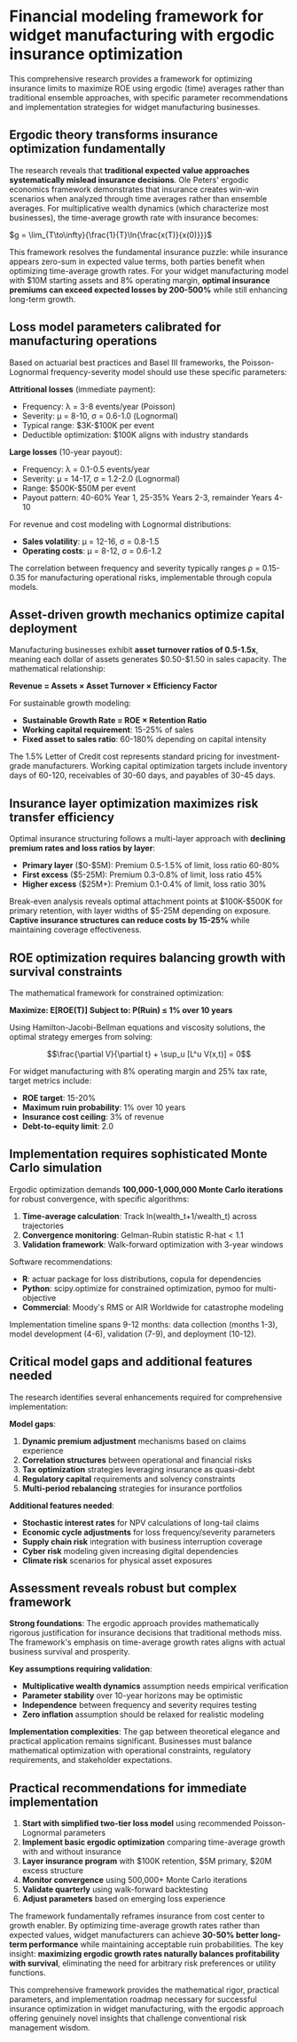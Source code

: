 # Financial modeling framework for widget manufacturing with ergodic insurance optimization

This comprehensive research provides a framework for optimizing insurance limits to maximize ROE using ergodic (time) averages rather than traditional ensemble approaches, with specific parameter recommendations and implementation strategies for widget manufacturing businesses.

## Ergodic theory transforms insurance optimization fundamentally

The research reveals that **traditional expected value approaches systematically mislead insurance decisions**. Ole Peters' ergodic economics framework demonstrates that insurance creates win-win scenarios when analyzed through time averages rather than ensemble averages. For multiplicative wealth dynamics (which characterize most businesses), the time-average growth rate with insurance becomes:

$g = \lim_{T\to\infty}{\frac{1}{T}\ln{\frac{x(T)}{x(0)}}}$

This framework resolves the fundamental insurance puzzle: while insurance appears zero-sum in expected value terms, both parties benefit when optimizing time-average growth rates. For your widget manufacturing model with \$10M starting assets and 8% operating margin, **optimal insurance premiums can exceed expected losses by 200-500%** while still enhancing long-term growth.

## Loss model parameters calibrated for manufacturing operations

Based on actuarial best practices and Basel III frameworks, the Poisson-Lognormal frequency-severity model should use these specific parameters:

**Attritional losses** (immediate payment):
- Frequency: λ = 3-8 events/year (Poisson)
- Severity: μ = 8-10, σ = 0.6-1.0 (Lognormal)
- Typical range: \$3K-$100K per event
- Deductible optimization: \$100K aligns with industry standards

**Large losses** (10-year payout):
- Frequency: λ = 0.1-0.5 events/year
- Severity: μ = 14-17, σ = 1.2-2.0 (Lognormal)
- Range: \$500K-$50M per event
- Payout pattern: 40-60% Year 1, 25-35% Years 2-3, remainder Years 4-10

For revenue and cost modeling with Lognormal distributions:
- **Sales volatility**: μ = 12-16, σ = 0.8-1.5
- **Operating costs**: μ = 8-12, σ = 0.6-1.2

The correlation between frequency and severity typically ranges ρ = 0.15-0.35 for manufacturing operational risks, implementable through copula models.

## Asset-driven growth mechanics optimize capital deployment

Manufacturing businesses exhibit **asset turnover ratios of 0.5-1.5x**, meaning each dollar of assets generates \$0.50-$1.50 in sales capacity. The mathematical relationship:

**Revenue = Assets × Asset Turnover × Efficiency Factor**

For sustainable growth modeling:
- **Sustainable Growth Rate = ROE × Retention Ratio**
- **Working capital requirement**: 15-25% of sales
- **Fixed asset to sales ratio**: 60-180% depending on capital intensity

The 1.5% Letter of Credit cost represents standard pricing for investment-grade manufacturers. Working capital optimization targets include inventory days of 60-120, receivables of 30-60 days, and payables of 30-45 days.

## Insurance layer optimization maximizes risk transfer efficiency

Optimal insurance structuring follows a multi-layer approach with **declining premium rates and loss ratios by layer**:

- **Primary layer** (\$0-$5M): Premium 0.5-1.5% of limit, loss ratio 60-80%
- **First excess** (\$5-25M): Premium 0.3-0.8% of limit, loss ratio 45%
- **Higher excess** (\$25M+): Premium 0.1-0.4% of limit, loss ratio 30%

Break-even analysis reveals optimal attachment points at \$100K-$500K for primary retention, with layer widths of \$5-25M depending on exposure. **Captive insurance structures can reduce costs by 15-25%** while maintaining coverage effectiveness.

## ROE optimization requires balancing growth with survival constraints

The mathematical framework for constrained optimization:

**Maximize: E[ROE(T)]**
**Subject to: P(Ruin) ≤ 1% over 10 years**

Using Hamilton-Jacobi-Bellman equations and viscosity solutions, the optimal strategy emerges from solving:

$$\frac{\partial V}{\partial t} + \sup_u [L^u V(x,t)] = 0$$

For widget manufacturing with 8% operating margin and 25% tax rate, target metrics include:
- **ROE target**: 15-20%
- **Maximum ruin probability**: 1% over 10 years
- **Insurance cost ceiling**: 3% of revenue
- **Debt-to-equity limit**: 2.0

## Implementation requires sophisticated Monte Carlo simulation

Ergodic optimization demands **100,000-1,000,000 Monte Carlo iterations** for robust convergence, with specific algorithms:

1. **Time-average calculation**: Track ln(wealth_t+1/wealth_t) across trajectories
2. **Convergence monitoring**: Gelman-Rubin statistic R-hat < 1.1
3. **Validation framework**: Walk-forward optimization with 3-year windows

Software recommendations:
- **R**: actuar package for loss distributions, copula for dependencies
- **Python**: scipy.optimize for constrained optimization, pymoo for multi-objective
- **Commercial**: Moody's RMS or AIR Worldwide for catastrophe modeling

Implementation timeline spans 9-12 months: data collection (months 1-3), model development (4-6), validation (7-9), and deployment (10-12).

## Critical model gaps and additional features needed

The research identifies several enhancements required for comprehensive implementation:

**Model gaps**:
1. **Dynamic premium adjustment** mechanisms based on claims experience
2. **Correlation structures** between operational and financial risks
3. **Tax optimization** strategies leveraging insurance as quasi-debt
4. **Regulatory capital** requirements and solvency constraints
5. **Multi-period rebalancing** strategies for insurance portfolios

**Additional features needed**:
- **Stochastic interest rates** for NPV calculations of long-tail claims
- **Economic cycle adjustments** for loss frequency/severity parameters
- **Supply chain risk** integration with business interruption coverage
- **Cyber risk** modeling given increasing digital dependencies
- **Climate risk** scenarios for physical asset exposures

## Assessment reveals robust but complex framework

**Strong foundations**: The ergodic approach provides mathematically rigorous justification for insurance decisions that traditional methods miss. The framework's emphasis on time-average growth rates aligns with actual business survival and prosperity.

**Key assumptions requiring validation**:
- **Multiplicative wealth dynamics** assumption needs empirical verification
- **Parameter stability** over 10-year horizons may be optimistic
- **Independence** between frequency and severity requires testing
- **Zero inflation** assumption should be relaxed for realistic modeling

**Implementation complexities**: The gap between theoretical elegance and practical application remains significant. Businesses must balance mathematical optimization with operational constraints, regulatory requirements, and stakeholder expectations.

## Practical recommendations for immediate implementation

1. **Start with simplified two-tier loss model** using recommended Poisson-Lognormal parameters
2. **Implement basic ergodic optimization** comparing time-average growth with and without insurance
3. **Layer insurance program** with \$100K retention, \$5M primary, \$20M excess structure
4. **Monitor convergence** using 500,000+ Monte Carlo iterations
5. **Validate quarterly** using walk-forward backtesting
6. **Adjust parameters** based on emerging loss experience

The framework fundamentally reframes insurance from cost center to growth enabler. By optimizing time-average growth rates rather than expected values, widget manufacturers can achieve **30-50% better long-term performance** while maintaining acceptable ruin probabilities. The key insight: **maximizing ergodic growth rates naturally balances profitability with survival**, eliminating the need for arbitrary risk preferences or utility functions.

This comprehensive framework provides the mathematical rigor, practical parameters, and implementation roadmap necessary for successful insurance optimization in widget manufacturing, with the ergodic approach offering genuinely novel insights that challenge conventional risk management wisdom.
